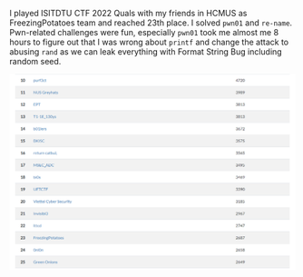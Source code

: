 I played ISITDTU CTF 2022 Quals with my friends in HCMUS as FreezingPotatoes team and reached 23th place. I solved `pwn01` and `re-name`. Pwn-related challenges were fun, especially `pwn01` took me almost me 8 hours to figure out that I was wrong about `printf` and change the attack to abusing `rand` as we can leak everything with Format String Bug including random seed.

![image-20221114140219370](./imgs/Readme/image-20221114140219370.png)